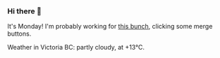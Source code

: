 ### Hi there :wave:

It's Monday! I'm probably working for [this bunch](https://github.com/kohofinancial), clicking some merge buttons.

Weather in Victoria BC: partly cloudy, at +13°C.
